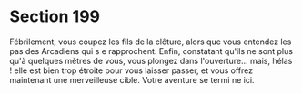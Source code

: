 # Section 199

Fébrilement, vous coupez les fils de la clôture, alors que vous
entendez les pas des Arcadiens qui s e rapprochent. Enfin,
constatant qu'ils ne sont plus qu'à quelques mètres de vous, vous
plongez dans l'ouverture... mais, hélas ! elle est bien trop étroite
pour vous laisser passer, et vous offrez maintenant une
merveilleuse cible. Votre aventure se termi ne ici.